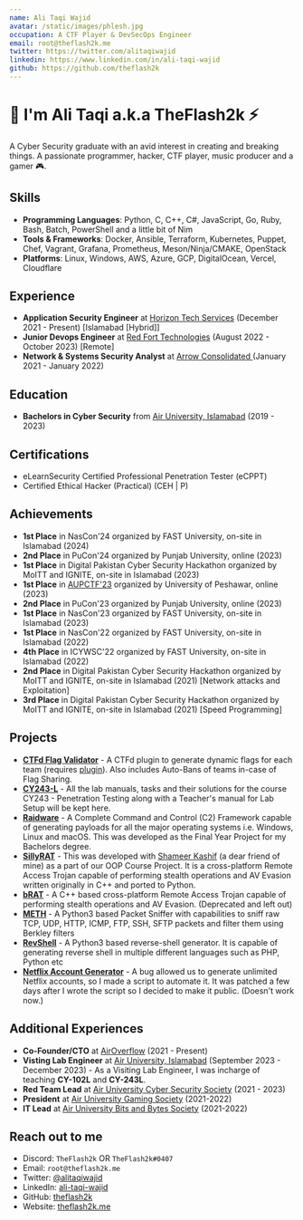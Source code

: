 ```yaml
---
name: Ali Taqi Wajid
avatar: /static/images/phlesh.jpg
occupation: A CTF Player & DevSecOps Engineer
email: root@theflash2k.me
twitter: https://twitter.com/alitaqiwajid
linkedin: https://www.linkedin.com/in/ali-taqi-wajid
github: https://github.com/theflash2k
---
```


# 👋 I'm Ali Taqi a.k.a TheFlash2k ⚡

A Cyber Security graduate with an avid interest in creating and breaking things. A passionate programmer, hacker, CTF player, music producer and a gamer 🎮.

## Skills

- **Programming Languages**: Python, C, C++, C#, JavaScript, Go, Ruby, Bash, Batch, PowerShell and a little bit of Nim
- **Tools & Frameworks**: Docker, Ansible, Terraform, Kubernetes, Puppet, Chef, Vagrant, Grafana, Prometheus, Meson/Ninja/CMAKE, OpenStack
- **Platforms**: Linux, Windows, AWS, Azure, GCP, DigitalOcean, Vercel, Cloudflare

## Experience

- **Application Security Engineer** at [Horizon Tech Services](https://www.horizon.com.pk/) (December 2021 - Present) [Islamabad [Hybrid]]
- **Junior Devops Engineer** at [Red Fort Technologies](https://redforttech.com/) (August 2022 - October 2023) [Remote]
- **Network & Systems Security Analyst** at [Arrow Consolidated ](https://arrowconsolidated.com) (January 2021 - January 2022)

## Education

- **Bachelors in Cyber Security** from [Air University, Islamabad](https://au.edu.pk/) (2019 - 2023)

## Certifications

- eLearnSecurity Certified Professional Penetration Tester (eCPPT)
- Certified Ethical Hacker (Practical) (CEH | P)

## Achievements

- **1st Place** in NasCon'24 organized by FAST University, on-site in Islamabad (2024)
- **2nd Place** in PuCon'24 organized by Punjab University, online (2023)
- **1st Place** in Digital Pakistan Cyber Security Hackathon organized by MoITT and IGNITE, on-site in Islamabad (2023)
- **1st Place** in [AUPCTF'23](https://ctftime.org/event/2025) organized by University of Peshawar, online (2023)
- **2nd Place** in PuCon'23 organized by Punjab University, online (2023)
- **1st Place** in NasCon'23 organized by FAST University, on-site in Islamabad (2023)
- **1st Place** in NasCon'22 organized by FAST University, on-site in Islamabad (2022)
- **4th Place** in ICYWSC'22 organized by FAST University, on-site in Islamabad (2022)
- **2nd Place** in Digital Pakistan Cyber Security Hackathon organized by MoITT and IGNITE, on-site in Islamabad (2021) [Network attacks and Exploitation]
- **3rd Place** in Digital Pakistan Cyber Security Hackathon organized by MoITT and IGNITE, on-site in Islamabad (2021) [Speed Programming]

## Projects

- [**CTFd Flag Validator**](https://github.com/theflash2k/CTFd-Flag-Validator) - A CTFd plugin to generate dynamic flags for each team (requires [plugin](https://github.com/theflash2k/containers)). Also includes Auto-Bans of teams in-case of Flag Sharing.
- [**CY243-L**](https://github.com/theflash2k/CY243-L) - All the lab manuals, tasks and their solutions for the course CY243 - Penetration Testing along with a Teacher's manual for Lab Setup will be kept here.
- [**Raidware**](https://github.com/theflash2k/Raidware) - A Complete Command and Control (C2) Framework capable of generating payloads for all the major operating systems i.e. Windows, Linux and macOS. This was developed as the Final Year Project for my Bachelors degree.
- [**SillyRAT**](https://github.com/hash3liZer/SillyRAT) - This was developed with [Shameer Kashif](https://shameerkashif.me/) (a dear friend of mine) as a part of our OOP Course Project. It is a cross-platform Remote Access Trojan capable of performing stealth operations and AV Evasion written originally in C++ and ported to Python.
- [**bRAT**](https://github.com/theflash2k/brat) - A C++ based cross-platform Remote Access Trojan capable of performing stealth operations and AV Evasion. (Deprecated and left out)
- [**METH**](https://github.com/theflash2k/meth) - A Python3 based Packet Sniffer with capabilities to sniff raw TCP, UDP, HTTP, ICMP, FTP, SSH, SFTP packets and filter them using Berkley filters
- [**RevShell**](https://github.com/theflash2k/revshell) - A Python3 based reverse-shell generator. It is capable of generating reverse shell in multiple different languages such as PHP, Python etc
- [**Netflix Account Generator**](https://github.com/TheFlash2k/netflix) - A bug allowed us to generate unlimited Netflix accounts, so I made a script to automate it. It was patched a few days after I wrote the script so I decided to make it public. (Doesn't work now.)

## Additional Experiences

- **Co-Founder/CTO** at [AirOverflow](https://airoverflow.com/) (2021 - Present)
- **Visting Lab Engineer** at [Air University, Islamabad](https://au.edu.pk/) (September 2023 - December 2023) - As a Visiting Lab Engineer, I was incharge of teaching **CY-102L** and **CY-243L**.
- **Red Team Lead** at [Air University Cyber Security Society](https://www.au.edu.pk/pages/Faculties/Computing_AI/Cyber_Security/dept_cyber_security_society.aspx) (2021 - 2023)
- **President** at [Air University Gaming Society](https://www.instagram.com/auegamingsociety/) (2021-2022)
- **IT Lead** at [Air University Bits and Bytes Society](https://www.aubitsnbytes.com/) (2021-2022)

## Reach out to me

- Discord: `TheFlash2k` OR `TheFlash2k#0407`
- Email: `root@theflash2k.me`
- Twitter: [@alitaqiwajid](https://twitter.com/alitaqiwajid)
- LinkedIn: [ali-taqi-wajid](https://www.linkedin.com/in/ali-taqi-wajid)
- GitHub: [theflash2k](https://github.com/theflash2k)
- Website: [theflash2k.me](https://theflash2k.me)
